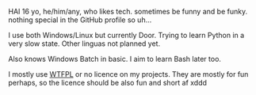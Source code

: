 HAI
16 yo, he/him/any, who likes tech. sometimes be funny and be funky.
nothing special in the GitHub profile so uh...

I use both Windows/Linux but currently Door.
Trying to learn Python in a very slow state. Other linguas not planned yet.

Also knows Windows Batch in basic. I aim to learn Bash later too.

I mostly use [WTFPL](https://en.wikipedia.org/wiki/WTFPL) or no licence on my projects. They are mostly for fun perhaps, so the licence should be also fun and short af xddd
